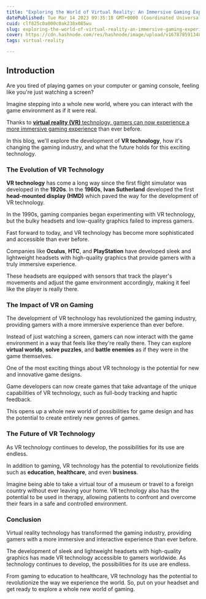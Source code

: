 ```yaml
---
title: "Exploring the World of Virtual Reality: An Immersive Gaming Experience"
datePublished: Tue Mar 14 2023 09:35:18 GMT+0000 (Coordinated Universal Time)
cuid: clf825c0a000c0ak238x085wu
slug: exploring-the-world-of-virtual-reality-an-immersive-gaming-experience
cover: https://cdn.hashnode.com/res/hashnode/image/upload/v1678785913480/16723c21-384f-455a-b4f9-db893546aa38.jpeg
tags: virtual-reality

---
```


## Introduction

Are you tired of playing games on your computer or gaming console, feeling like you're just watching a screen?

Imagine stepping into a whole new world, where you can interact with the game environment as if it were real.

Thanks to [**virtual reality (VR)** technology, gamers can now experience a more immersive gaming experience](https://wetechies.hashnode.dev/the-future-of-gaming-how-virtual-reality-is-changing-the-game) than ever before.

In this blog, we'll explore the development of **VR technology**, how it's changing the gaming industry, and what the future holds for this exciting technology.

### The Evolution of VR Technology

**VR technology** has come a long way since the first flight simulator was developed in the **1920s**. In the **1960s**, **Ivan Sutherland** developed the first **head-mounted display (HMD)** which paved the way for the development of VR technology.

In the 1990s, gaming companies began experimenting with VR technology, but the bulky headsets and low-quality graphics failed to impress gamers.

Fast forward to today, and VR technology has become more sophisticated and accessible than ever before.

Companies like **Oculus**, **HTC**, and **PlayStation** have developed sleek and lightweight headsets with high-quality graphics that provide gamers with a truly immersive experience.

These headsets are equipped with sensors that track the player's movements and adjust the game environment accordingly, making it feel like the player is really there.

### The Impact of VR on Gaming

The development of VR technology has revolutionized the gaming industry, providing gamers with a more immersive experience than ever before.

Instead of just watching a screen, gamers can now interact with the game environment in a way that feels like they're really there. They can explore **virtual worlds**, **solve puzzles**, and **battle enemies** as if they were in the game themselves.

One of the most exciting things about VR technology is the potential for new and innovative game designs.

Game developers can now create games that take advantage of the unique capabilities of VR technology, such as full-body tracking and haptic feedback.

This opens up a whole new world of possibilities for game design and has the potential to create entirely new genres of games.

### The Future of VR Technology

As VR technology continues to develop, the possibilities for its use are endless.

In addition to gaming, VR technology has the potential to revolutionize fields such as **education**, **healthcare**, and even **business**.

Imagine being able to take a virtual tour of a museum or travel to a foreign country without ever leaving your home. VR technology also has the potential to be used in therapy, allowing patients to confront and overcome their fears in a safe and controlled environment.

### Conclusion

Virtual reality technology has transformed the gaming industry, providing gamers with a more immersive and interactive experience than ever before.

The development of sleek and lightweight headsets with high-quality graphics has made VR technology accessible to gamers worldwide. As technology continues to develop, the possibilities for its use are endless.

From gaming to education to healthcare, VR technology has the potential to revolutionize the way we experience the world. So, put on your headset and get ready to explore a whole new world of gaming.